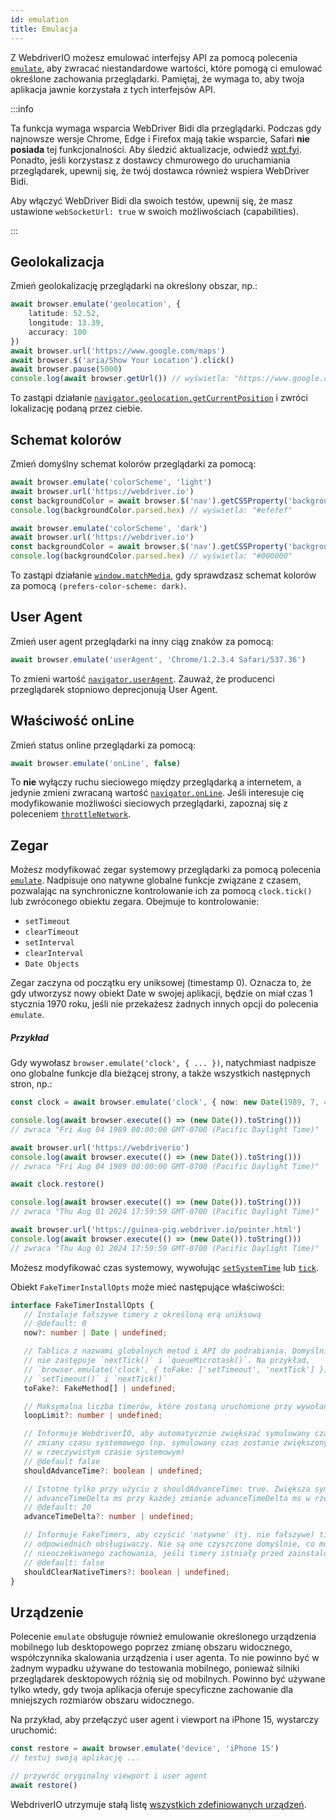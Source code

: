 ```yaml
---
id: emulation
title: Emulacja
---
```


Z WebdriverIO możesz emulować interfejsy API za pomocą polecenia [`emulate`](/docs/api/browser/emulate), aby zwracać niestandardowe wartości, które pomogą ci emulować określone zachowania przeglądarki. Pamiętaj, że wymaga to, aby twoja aplikacja jawnie korzystała z tych interfejsów API.

<LiteYouTubeEmbed
    id="2bQXzIB_97M"
    title="WebdriverIO Tutorials: The Emulate Command - Emulate Web APIs at Runtime with WebdriverIO"
/>

:::info

Ta funkcja wymaga wsparcia WebDriver Bidi dla przeglądarki. Podczas gdy najnowsze wersje Chrome, Edge i Firefox mają takie wsparcie, Safari __nie posiada__ tej funkcjonalności. Aby śledzić aktualizacje, odwiedź [wpt.fyi](https://wpt.fyi/results/webdriver/tests/bidi/script/add_preload_script/add_preload_script.py?label=experimental&label=master&aligned). Ponadto, jeśli korzystasz z dostawcy chmurowego do uruchamiania przeglądarek, upewnij się, że twój dostawca również wspiera WebDriver Bidi.

Aby włączyć WebDriver Bidi dla swoich testów, upewnij się, że masz ustawione `webSocketUrl: true` w swoich możliwościach (capabilities).

:::

## Geolokalizacja

Zmień geolokalizację przeglądarki na określony obszar, np.:

```ts
await browser.emulate('geolocation', {
    latitude: 52.52,
    longitude: 13.39,
    accuracy: 100
})
await browser.url('https://www.google.com/maps')
await browser.$('aria/Show Your Location').click()
await browser.pause(5000)
console.log(await browser.getUrl()) // wyświetla: "https://www.google.com/maps/@52.52,13.39,16z?entry=ttu"
```

To zastąpi działanie [`navigator.geolocation.getCurrentPosition`](https://developer.mozilla.org/en-US/docs/Web/API/Geolocation/getCurrentPosition) i zwróci lokalizację podaną przez ciebie.

## Schemat kolorów

Zmień domyślny schemat kolorów przeglądarki za pomocą:

```ts
await browser.emulate('colorScheme', 'light')
await browser.url('https://webdriver.io')
const backgroundColor = await browser.$('nav').getCSSProperty('background-color')
console.log(backgroundColor.parsed.hex) // wyświetla: "#efefef"

await browser.emulate('colorScheme', 'dark')
await browser.url('https://webdriver.io')
const backgroundColor = await browser.$('nav').getCSSProperty('background-color')
console.log(backgroundColor.parsed.hex) // wyświetla: "#000000"
```

To zastąpi działanie [`window.matchMedia`](https://developer.mozilla.org/en-US/docs/Web/API/Window/matchMedia), gdy sprawdzasz schemat kolorów za pomocą `(prefers-color-scheme: dark)`.

## User Agent

Zmień user agent przeglądarki na inny ciąg znaków za pomocą:

```ts
await browser.emulate('userAgent', 'Chrome/1.2.3.4 Safari/537.36')
```

To zmieni wartość [`navigator.userAgent`](https://developer.mozilla.org/en-US/docs/Web/API/Navigator/userAgent). Zauważ, że producenci przeglądarek stopniowo deprecjonują User Agent.

## Właściwość onLine

Zmień status online przeglądarki za pomocą:

```ts
await browser.emulate('onLine', false)
```

To __nie__ wyłączy ruchu sieciowego między przeglądarką a internetem, a jedynie zmieni zwracaną wartość [`navigator.onLine`](https://developer.mozilla.org/en-US/docs/Web/API/Navigator/onLine). Jeśli interesuje cię modyfikowanie możliwości sieciowych przeglądarki, zapoznaj się z poleceniem [`throttleNetwork`](/docs/api/browser/throttleNetwork).

## Zegar

Możesz modyfikować zegar systemowy przeglądarki za pomocą polecenia [`emulate`](/docs/emulation). Nadpisuje ono natywne globalne funkcje związane z czasem, pozwalając na synchroniczne kontrolowanie ich za pomocą `clock.tick()` lub zwróconego obiektu zegara. Obejmuje to kontrolowanie:

- `setTimeout`
- `clearTimeout`
- `setInterval`
- `clearInterval`
- `Date Objects`

Zegar zaczyna od początku ery uniksowej (timestamp 0). Oznacza to, że gdy utworzysz nowy obiekt Date w swojej aplikacji, będzie on miał czas 1 stycznia 1970 roku, jeśli nie przekażesz żadnych innych opcji do polecenia `emulate`.

##### Przykład

Gdy wywołasz `browser.emulate('clock', { ... })`, natychmiast nadpisze ono globalne funkcje dla bieżącej strony, a także wszystkich następnych stron, np.:

```ts
const clock = await browser.emulate('clock', { now: new Date(1989, 7, 4) })

console.log(await browser.execute(() => (new Date()).toString()))
// zwraca "Fri Aug 04 1989 00:00:00 GMT-0700 (Pacific Daylight Time)"

await browser.url('https://webdriverio')
console.log(await browser.execute(() => (new Date()).toString()))
// zwraca "Fri Aug 04 1989 00:00:00 GMT-0700 (Pacific Daylight Time)"

await clock.restore()

console.log(await browser.execute(() => (new Date()).toString()))
// zwraca "Thu Aug 01 2024 17:59:59 GMT-0700 (Pacific Daylight Time)"

await browser.url('https://guinea-pig.webdriver.io/pointer.html')
console.log(await browser.execute(() => (new Date()).toString()))
// zwraca "Thu Aug 01 2024 17:59:59 GMT-0700 (Pacific Daylight Time)"
```

Możesz modyfikować czas systemowy, wywołując [`setSystemTime`](/docs/api/clock/setSystemTime) lub [`tick`](/docs/api/clock/tick).

Obiekt `FakeTimerInstallOpts` może mieć następujące właściwości:

 ```ts
interface FakeTimerInstallOpts {
    // Instaluje fałszywe timery z określoną erą uniksową
    // @default: 0
    now?: number | Date | undefined;

    // Tablica z nazwami globalnych metod i API do podrabiania. Domyślnie WebdriverIO
    // nie zastępuje `nextTick()` i `queueMicrotask()`. Na przykład,
    // `browser.emulate('clock', { toFake: ['setTimeout', 'nextTick'] })` będzie podrabiać tylko
    // `setTimeout()` i `nextTick()`
    toFake?: FakeMethod[] | undefined;

    // Maksymalna liczba timerów, które zostaną uruchomione przy wywołaniu runAll() (domyślnie: 1000)
    loopLimit?: number | undefined;

    // Informuje WebdriverIO, aby automatycznie zwiększać symulowany czas na podstawie rzeczywistej
    // zmiany czasu systemowego (np. symulowany czas zostanie zwiększony o 20ms dla każdej zmiany 20ms
    // w rzeczywistym czasie systemowym)
    // @default false
    shouldAdvanceTime?: boolean | undefined;

    // Istotne tylko przy użyciu z shouldAdvanceTime: true. Zwiększa symulowany czas o
    // advanceTimeDelta ms przy każdej zmianie advanceTimeDelta ms w rzeczywistym czasie systemowym
    // @default: 20
    advanceTimeDelta?: number | undefined;

    // Informuje FakeTimers, aby czyścić 'natywne' (tj. nie fałszywe) timery, delegując do ich
    // odpowiednich obsługiwaczy. Nie są one czyszczone domyślnie, co może prowadzić do
    // nieoczekiwanego zachowania, jeśli timery istniały przed zainstalowaniem FakeTimers.
    // @default: false
    shouldClearNativeTimers?: boolean | undefined;
}
```

## Urządzenie

Polecenie `emulate` obsługuje również emulowanie określonego urządzenia mobilnego lub desktopowego poprzez zmianę obszaru widocznego, współczynnika skalowania urządzenia i user agenta. To nie powinno być w żadnym wypadku używane do testowania mobilnego, ponieważ silniki przeglądarek desktopowych różnią się od mobilnych. Powinno być używane tylko wtedy, gdy twoja aplikacja oferuje specyficzne zachowanie dla mniejszych rozmiarów obszaru widocznego.

Na przykład, aby przełączyć user agent i viewport na iPhone 15, wystarczy uruchomić:

```ts
const restore = await browser.emulate('device', 'iPhone 15')
// testuj swoją aplikację ...

// przywróć oryginalny viewport i user agent
await restore()
```

WebdriverIO utrzymuje stałą listę [wszystkich zdefiniowanych urządzeń](https://github.com/webdriverio/webdriverio/blob/main/packages/webdriverio/src/deviceDescriptorsSource.ts).